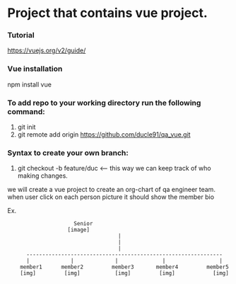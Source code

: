 # Project that contains vue project.

### Tutorial
https://vuejs.org/v2/guide/

### Vue installation
npm install vue

### To add repo to your working directory run the following command:
1.  git init
2.  git remote add origin https://github.com/ducle91/qa_vue.git

### Syntax to create your own branch:
1. git checkout -b feature/duc    <-- this way we can keep track of who making changes.

we will create a vue project to create an org-chart of qa engineer team.
when user click on each person picture it should show the member bio

Ex.



			             Senior
				       [image]
                                       |
                                       |
                                       |
          --------------------------------------------------------------
          |             |             |              |                 |
        member1      member2         member3       member4         member5
        [img]         [img]           [img]         [img]            [img]

